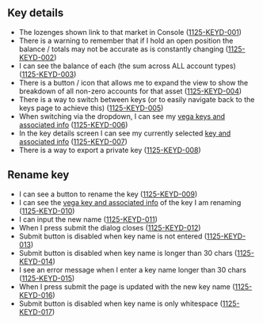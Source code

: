 ## Key details

- The lozenges shown link to that market in Console (<a name="1125-KEYD-001" href="#1125-KEYD-001">1125-KEYD-001</a>)
- There is a warning to remember that if I hold an open position the balance / totals may not be accurate as is constantly changing (<a name="1125-KEYD-002" href="#1125-KEYD-002">1125-KEYD-002</a>)
- I can see the balance of each (the sum across ALL account types) (<a name="1125-KEYD-003" href="#1125-KEYD-003">1125-KEYD-003</a>)
- There is a button / icon that allows me to expand the view to show the breakdown of all non-zero accounts for that asset (<a name="1125-KEYD-004" href="#1125-KEYD-004">1125-KEYD-004</a>)
- There is a way to switch between keys (or to easily navigate back to the keys page to achieve this) (<a name="1125-KEYD-005" href="#1125-KEYD-005">1125-KEYD-005</a>)
- When switching via the dropdown, I can see my [vega keys and associated info](./1126-VKEY-vega_key.md) (<a name="1125-KEYD-006" href="#1125-KEYD-006">1125-KEYD-006</a>)
- In the key details screen I can see my currently selected [key and associated info](./1126-VKEY-vega_key.md) (<a name="1125-KEYD-007" href="#1125-KEYD-007">1125-KEYD-007</a>)
- There is a way to export a private key (<a name="1125-KEYD-008" href="#1125-KEYD-008">1125-KEYD-008</a>)

## Rename key

- I can see a button to rename the key (<a name="1125-KEYD-009" href="#1125-KEYD-009">1125-KEYD-009</a>)
- I can see the [vega key and associated info](./1126-VKEY-vega_key.md) of the key I am renaming (<a name="1125-KEYD-010" href="#1125-KEYD-010">1125-KEYD-010</a>)
- I can input the new name (<a name="1125-KEYD-011" href="#1125-KEYD-011">1125-KEYD-011</a>)
- When I press submit the dialog closes (<a name="1125-KEYD-012" href="#1125-KEYD-012">1125-KEYD-012</a>)
- Submit button is disabled when key name is not entered (<a name="1125-KEYD-013" href="#1125-KEYD-013">1125-KEYD-013</a>)
- Submit button is disabled when key name is longer than 30 chars (<a name="1125-KEYD-014" href="#1125-KEYD-014">1125-KEYD-014</a>)
- I see an error message when I enter a key name longer than 30 chars (<a name="1125-KEYD-015" href="#1125-KEYD-015">1125-KEYD-015</a>)
- When I press submit the page is updated with the new key name (<a name="1125-KEYD-016" href="#1125-KEYD-016">1125-KEYD-016</a>)
- Submit button is disabled when key name is only whitespace (<a name="1125-KEYD-017" href="#1125-KEYD-017">1125-KEYD-017</a>)
